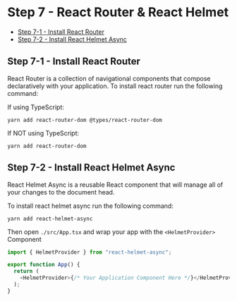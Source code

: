 # Step 7 - React Router & React Helmet <!-- omit in toc -->

- [Step 7-1 - Install React Router](#step-7-1---install-react-router)
- [Step 7-2 - Install React Helmet Async](#step-7-2---install-react-helmet-async)

## Step 7-1 - Install React Router

React Router is a collection of navigational components that compose declaratively with your application. To install react router run the following command:

If using TypeScript:

```shell
yarn add react-router-dom @types/react-router-dom
```

If NOT using TypeScript:

```shell
yarn add react-router-dom
```

## Step 7-2 - Install React Helmet Async

React Helmet Async is a reusable React component that will manage all of your changes to the document head.

To install react helmet async run the following command:

```shell
yarn add react-helmet-async
```

Then open `./src/App.tsx` and wrap your app with the `<HelmetProvider>` Component

```javascript
import { HelmetProvider } from "react-helmet-async";

export function App() {
  return (
    <HelmetProvider>{/* Your Application Component Here */}</HelmetProvider>
  );
}
```
